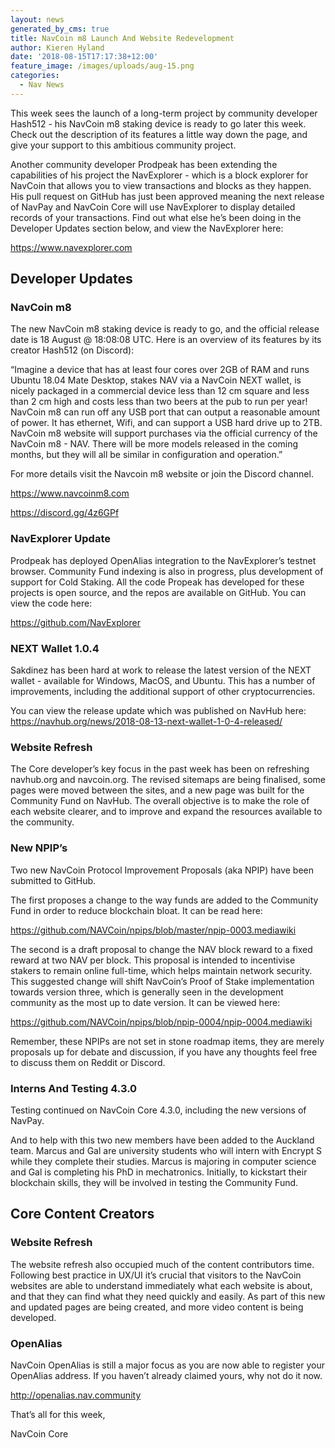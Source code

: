 ```yaml
---
layout: news
generated_by_cms: true
title: NavCoin m8 Launch And Website Redevelopment
author: Kieren Hyland
date: '2018-08-15T17:17:38+12:00'
feature_image: /images/uploads/aug-15.png
categories:
  - Nav News
---
```

This week sees the launch of a long-term project by community developer Hash512 - his NavCoin m8 staking device is ready to go later this week. Check out the description of its features a little way down the page, and give your support to this ambitious community project. 

Another community developer Prodpeak has been extending the capabilities of his project the NavExplorer - which is a block explorer for NavCoin that allows you to view transactions and blocks as they happen. His pull request on GitHub has just been approved meaning the next release of NavPay and NavCoin Core will use NavExplorer to display detailed records of your transactions. Find out what else he’s been doing in the Developer Updates section below, and view the NavExplorer here:

<https://www.navexplorer.com>

## Developer Updates
### NavCoin m8
The new NavCoin m8 staking device is ready to go, and the official release date is 18 August @ 18:08:08 UTC. Here is an overview of its features by its creator Hash512 (on Discord):

“Imagine a device that has at least four cores over 2GB of RAM and runs Ubuntu 18.04 Mate Desktop, stakes NAV via a NavCoin NEXT wallet, is nicely packaged in a commercial device less than 12 cm square and less than 2 cm high and costs less than two beers at the pub to run per year! NavCoin m8 can run off any USB port that can output a reasonable amount of power. It has ethernet, Wifi, and can support a USB hard drive up to 2TB. NavCoin m8 website will support purchases via the official currency of the NavCoin m8 - NAV. There will be more models released in the coming months, but they will all be similar in configuration and operation.”

For more details visit the Navcoin m8 website or join the Discord channel. 

<https://www.navcoinm8.com>

<https://discord.gg/4z6GPf>

### NavExplorer Update 
Prodpeak has deployed OpenAlias integration to the NavExplorer’s testnet browser. Community Fund indexing is also in progress, plus development of support for Cold Staking. All the code Propeak has developed for these projects is open source, and the repos are available on GitHub. You can view the code here:

<https://github.com/NavExplorer>

### NEXT Wallet 1.0.4
Sakdinez has been hard at work to release the latest version of the NEXT wallet - available for Windows, MacOS, and Ubuntu. This has a number of improvements, including the additional support of other cryptocurrencies.

You can view the release update which was published on NavHub here:
https://navhub.org/news/2018-08-13-next-wallet-1-0-4-released/

### Website Refresh
The Core developer’s key focus in the past week has been on refreshing navhub.org and navcoin.org. The revised sitemaps are being finalised, some pages were moved between the sites, and a new page was built for the Community Fund on NavHub. The overall objective is to make the role of each website clearer, and to improve and expand the resources available to the community.

### New NPIP’s
Two new NavCoin Protocol Improvement Proposals (aka NPIP) have been submitted to GitHub.

The first proposes a change to the way funds are added to the Community Fund in order to reduce blockchain bloat. It can be read here:

<https://github.com/NAVCoin/npips/blob/master/npip-0003.mediawiki>

The second is a draft proposal to change the NAV block reward to a fixed reward at two NAV per block. This proposal is intended to incentivise stakers to remain online full-time, which helps maintain network security. This suggested change will shift NavCoin’s Proof of Stake implementation towards version three, which is generally seen in the development community as the most up to date version. It can be viewed here:

<https://github.com/NAVCoin/npips/blob/npip-0004/npip-0004.mediawiki>

Remember, these NPIPs are not set in stone roadmap items, they are merely proposals up for debate and discussion, if you have any thoughts feel free to discuss them on Reddit or Discord.

### Interns And Testing 4.3.0 
Testing continued on NavCoin Core 4.3.0, including the new versions of NavPay.

And to help with this two new members have been added to the Auckland team. Marcus and Gal are university students who will intern with Encrypt S while they complete their studies. Marcus is majoring in computer science and Gal is completing his PhD in mechatronics. Initially, to kickstart their blockchain skills, they will be involved in testing the Community Fund. 

## Core Content Creators
### Website Refresh
The website refresh also occupied much of the content contributors time. Following best practice in UX/UI it’s crucial that visitors to the NavCoin websites are able to understand immediately what each website is about, and that they can find what they need quickly and easily. As part of this new and updated pages are being created, and more video content is being developed.

### OpenAlias
NavCoin OpenAlias is still a major focus as you are now able to register your OpenAlias address. If you haven’t already claimed yours, why not do it now. 

<http://openalias.nav.community>

That’s all for this week,

NavCoin Core

